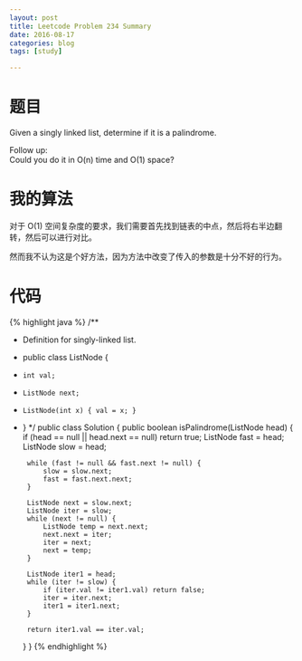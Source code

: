 ```yaml
---
layout: post
title: Leetcode Problem 234 Summary
date: 2016-08-17
categories: blog
tags: [study]

---
```


# 题目

Given a singly linked list, determine if it is a palindrome.

Follow up:  
Could you do it in O(n) time and O(1) space?

# 我的算法

对于 O(1) 空间复杂度的要求，我们需要首先找到链表的中点，然后将右半边翻转，然后可以进行对比。

然而我不认为这是个好方法，因为方法中改变了传入的参数是十分不好的行为。

# 代码

{% highlight java %}
/**
 * Definition for singly-linked list.
 * public class ListNode {
 *     int val;
 *     ListNode next;
 *     ListNode(int x) { val = x; }
 * }
 */
public class Solution {
    public boolean isPalindrome(ListNode head) {
        if (head == null || head.next == null) return true;
        ListNode fast = head;
        ListNode slow = head;
        
        while (fast != null && fast.next != null) {
            slow = slow.next;
            fast = fast.next.next;
        }
        
        ListNode next = slow.next;
        ListNode iter = slow;
        while (next != null) {
            ListNode temp = next.next;
            next.next = iter;
            iter = next;
            next = temp;
        }
        
        ListNode iter1 = head;
        while (iter != slow) {
            if (iter.val != iter1.val) return false;
            iter = iter.next;
            iter1 = iter1.next;
        }
        
        return iter1.val == iter.val;
    }
}
{% endhighlight %}